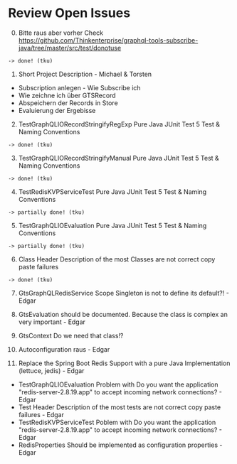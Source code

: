 # Review Open Issues 
0. Bitte raus aber vorher Check
   https://github.com/Thinkenterprise/graphql-tools-subscribe-java/tree/master/src/test/donotuse

```
-> done! (tku)
```

1. Short Project Description - Michael & Torsten 

* Subscription anlegen - Wie Subscribe ich 
* Wie zeichne ich über GTSRecord 
* Abspeichern der Records in Store 
* Evaluierung der Ergebisse

2. TestGraphQLIORecordStringifyRegExp Pure Java JUnit Test 5 Test & Naming Conventions  

```
-> done! (tku)
```

3. TestGraphQLIORecordStringifyManual Pure Java JUnit Test 5 Test & Naming Conventions  

```
-> done! (tku)
```

4. TestRedisKVPServiceTest Pure Java JUnit Test 5 Test & Naming Conventions 

```
-> partially done! (tku)
```

5. TestGraphQLIOEvaluation Pure Java JUnit Test 5 Test & Naming Conventions 

```
-> partially done! (tku)
```

6. Class Header Description of the most Classes are not correct copy paste failures 

```
-> done! (tku)
```

7. GtsGraphQLRedisService Scope Singleton is not to define its default?! - Edgar 
8. GtsEvaluation should be documented. Because the class is complex an very important - Edgar 
9. GtsContext Do we need that class!? 
10. Autoconfiguration raus  - Edgar 

11. Replace the Spring Boot Redis Support with a pure Java Implementation (lettuce, jedis) - Edgar 

* TestGraphQLIOEvaluation Problem with Do you want the application "redis-server-2.8.19.app" to accept incoming network connections? - Edgar 
* Test Header Description of the most tests are not correct copy paste failures - Edgar 
* TestRedisKVPServiceTest Poblem with Do you want the application "redis-server-2.8.19.app" to accept incoming network connections? - Edgar 
* RedisProperties Should be implemented as configuration properties - Edgar 
